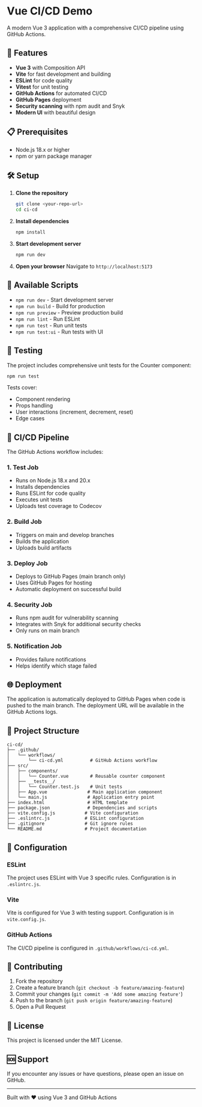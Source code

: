 # Vue CI/CD Demo

A modern Vue 3 application with a comprehensive CI/CD pipeline using GitHub Actions.

## 🚀 Features

- **Vue 3** with Composition API
- **Vite** for fast development and building
- **ESLint** for code quality
- **Vitest** for unit testing
- **GitHub Actions** for automated CI/CD
- **GitHub Pages** deployment
- **Security scanning** with npm audit and Snyk
- **Modern UI** with beautiful design

## 📋 Prerequisites

- Node.js 18.x or higher
- npm or yarn package manager

## 🛠️ Setup

1. **Clone the repository**
   ```bash
   git clone <your-repo-url>
   cd ci-cd
   ```

2. **Install dependencies**
   ```bash
   npm install
   ```

3. **Start development server**
   ```bash
   npm run dev
   ```

4. **Open your browser**
   Navigate to `http://localhost:5173`

## 📜 Available Scripts

- `npm run dev` - Start development server
- `npm run build` - Build for production
- `npm run preview` - Preview production build
- `npm run lint` - Run ESLint
- `npm run test` - Run unit tests
- `npm run test:ui` - Run tests with UI

## 🧪 Testing

The project includes comprehensive unit tests for the Counter component:

```bash
npm run test
```

Tests cover:
- Component rendering
- Props handling
- User interactions (increment, decrement, reset)
- Edge cases

## 🔄 CI/CD Pipeline

The GitHub Actions workflow includes:

### 1. **Test Job**
- Runs on Node.js 18.x and 20.x
- Installs dependencies
- Runs ESLint for code quality
- Executes unit tests
- Uploads test coverage to Codecov

### 2. **Build Job**
- Triggers on main and develop branches
- Builds the application
- Uploads build artifacts

### 3. **Deploy Job**
- Deploys to GitHub Pages (main branch only)
- Uses GitHub Pages for hosting
- Automatic deployment on successful build

### 4. **Security Job**
- Runs npm audit for vulnerability scanning
- Integrates with Snyk for additional security checks
- Only runs on main branch

### 5. **Notification Job**
- Provides failure notifications
- Helps identify which stage failed

## 🌐 Deployment

The application is automatically deployed to GitHub Pages when code is pushed to the main branch. The deployment URL will be available in the GitHub Actions logs.

## 📁 Project Structure

```
ci-cd/
├── .github/
│   └── workflows/
│       └── ci-cd.yml          # GitHub Actions workflow
├── src/
│   ├── components/
│   │   └── Counter.vue        # Reusable counter component
│   ├── __tests__/
│   │   └── Counter.test.js    # Unit tests
│   ├── App.vue               # Main application component
│   └── main.js               # Application entry point
├── index.html                # HTML template
├── package.json              # Dependencies and scripts
├── vite.config.js           # Vite configuration
├── .eslintrc.js             # ESLint configuration
├── .gitignore               # Git ignore rules
└── README.md                # Project documentation
```

## 🔧 Configuration

### ESLint
The project uses ESLint with Vue 3 specific rules. Configuration is in `.eslintrc.js`.

### Vite
Vite is configured for Vue 3 with testing support. Configuration is in `vite.config.js`.

### GitHub Actions
The CI/CD pipeline is configured in `.github/workflows/ci-cd.yml`.

## 🤝 Contributing

1. Fork the repository
2. Create a feature branch (`git checkout -b feature/amazing-feature`)
3. Commit your changes (`git commit -m 'Add some amazing feature'`)
4. Push to the branch (`git push origin feature/amazing-feature`)
5. Open a Pull Request

## 📝 License

This project is licensed under the MIT License.

## 🆘 Support

If you encounter any issues or have questions, please open an issue on GitHub.

---

Built with ❤️ using Vue 3 and GitHub Actions 